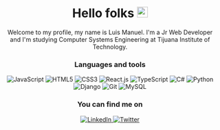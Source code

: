 <div align="center">

  # Hello folks <img src="https://emojis.slackmojis.com/emojis/images/1531849430/4246/blob-sunglasses.gif?1531849430" width="25"/>

  Welcome to my profile, my name is Luis Manuel. I'm a Jr Web Developer and I'm studying Computer Systems Engineering at Tijuana Institute of Technology.

  ### Languages and tools

  <p>
    <img alt="JavaScript" src="https://img.shields.io/badge/-Javascript-323330?style=flat-square&logo=javascript&logoColor=F7DF1E" />
    <img alt="HTML5" src="https://img.shields.io/badge/-HTML5-E34F26?style=flat-square&logo=html5&logoColor=white" />
    <img alt="CSS3" src="https://img.shields.io/badge/-CSS3-1572B6?style=flat-square&logo=css3&logoColor=white" />
    <img alt="React.js" src="https://img.shields.io/badge/-React.js-20232A?style=flat-square&logo=react&logoColor=61DAFB" />
    <img alt="TypeScript" src="https://img.shields.io/badge/-Typescript-007ACC?style=flat-square&logo=typescript&logoColor=white" />
    <img alt="C#" src="https://img.shields.io/badge/-C%23-239120?style=flat-square&logo=c-sharp&logoColor=white" />
    <img alt="Python" src="https://img.shields.io/badge/-Python-14354C?style=flat-square&logo=python&logoColor=white" />
    <img alt="Django" src="https://img.shields.io/badge/-Django-092E20?style=flat-square&logo=django&logoColor=white" />
    <img alt="Git" src="https://img.shields.io/badge/-Git-F05032?style=flat-square&logo=git&logoColor=white" />
    <img alt="MySQL" src="https://img.shields.io/badge/-MySQL-00618A?style=flat-square&logo=mysql&logoColor=white" />
  </p>

  ### You can find me on

  <a href="https://www.linkedin.com/in/luismanuelglz">
    <img alt="LinkedIn" src="https://img.shields.io/badge/linkedin-%230077B5.svg?&style=for-the-badge&logo=linkedin&logoColor=white" />
  </a>
  <a href="https://twitter.com/LuisManuelGlz_">
    <img alt="Twitter" src="https://img.shields.io/badge/twitter-%231DA1F2.svg?&style=for-the-badge&logo=twitter&logoColor=white" />
  </a>

</div>
